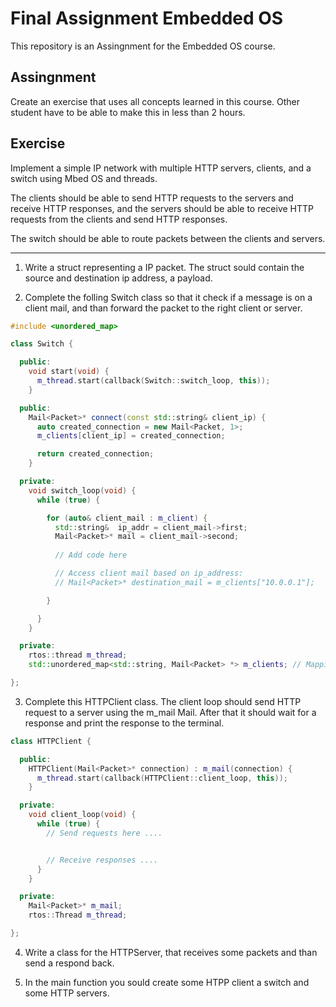 # Final Assignment Embedded OS

This repository is an Assingnment for the Embedded OS course.

## Assingnment

Create an exercise that uses all concepts learned in this course. Other student have to be able to make this in less than 2 hours.

## Exercise

Implement a simple IP network with multiple HTTP servers, clients, and a switch using Mbed OS and threads. 

The clients should be able to send HTTP requests to the servers and receive HTTP responses, and the servers should be able to receive HTTP requests from the clients and send HTTP responses. 

The switch should be able to route packets between the clients and servers.

<hr/>

1. Write a struct representing a IP packet. The struct sould contain the source and destination ip address, a payload.

2. Complete the folling Switch class so that it check if a message is on a client mail, and than forward the packet to the right client or server.

```cpp
#include <unordered_map>

class Switch {

  public:
    void start(void) {
      m_thread.start(callback(Switch::switch_loop, this));
    }

  public:
    Mail<Packet>* connect(const std::string& client_ip) {
      auto created_connection = new Mail<Packet, 1>;
      m_clients[client_ip] = created_connection;

      return created_connection;
    }

  private:
    void switch_loop(void) {
      while (true) {

        for (auto& client_mail : m_client) {
          std::string&  ip_addr = client_mail->first;
          Mail<Packet>* mail = client_mail->second;
          
          // Add code here

          // Access client mail based on ip_address:
          // Mail<Packet>* destination_mail = m_clients["10.0.0.1"];

        }

      }
    }

  private:
    rtos::thread m_thread;
    std::unordered_map<std::string, Mail<Packet> *> m_clients; // Mapping of ip to mail (key : value)

};
```

3. Complete this HTTPClient class. The client loop should send HTTP request to a server using the m_mail Mail. After that it should wait for a response and print the response to the terminal.

```cpp
class HTTPClient {

  public:
    HTTPClient(Mail<Packet>* connection) : m_mail(connection) {
      m_thread.start(callback(HTTPClient::client_loop, this));
    }

  private:
    void client_loop(void) {
      while (true) {
        // Send requests here ....


        // Receive responses ....
      }
    }

  private:
    Mail<Packet>* m_mail;
    rtos::Thread m_thread;

};
```

4. Write a class for the HTTPServer, that receives some packets and than send a respond back.

5. In the main function you sould create some HTPP client a switch and some HTTP servers.
